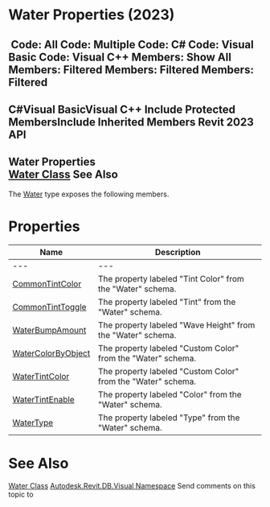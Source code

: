 # Water Properties (2023)

﻿
 Code: All Code: Multiple Code: C# Code: Visual Basic Code: Visual C++  Members: Show All Members: Filtered Members: Filtered Members: Filtered   
---  
C#Visual BasicVisual C++
Include Protected MembersInclude Inherited Members
Revit 2023 API  
---  
Water Properties  
[Water Class](4effcb07-3353-7d1e-1976-b43dbc1f4067.md "Water Class") See Also  
---  
The [Water](4effcb07-3353-7d1e-1976-b43dbc1f4067.md "Water Class") type exposes the following members.
# Properties
| Name | Description |
| --- | --- |
| --- | --- | --- |
| [CommonTintColor](2c02d408-0a03-f970-c905-d8f662396a67.md "CommonTintColor Property") | The property labeled "Tint Color" from the "Water" schema. |
| [CommonTintToggle](f9c1ffcc-34ff-4d85-3c6c-79c02f3f9d8d.md "CommonTintToggle Property") | The property labeled "Tint" from the "Water" schema. |
| [WaterBumpAmount](4515aa55-c132-36fc-9de9-73ae31f5eefa.md "WaterBumpAmount Property") | The property labeled "Wave Height" from the "Water" schema. |
| [WaterColorByObject](8152216e-a83d-dd77-2df5-55a78c4b9369.md "WaterColorByObject Property") | The property labeled "Custom Color" from the "Water" schema. |
| [WaterTintColor](6c4f496f-6007-40be-2f67-558ad22d79d9.md "WaterTintColor Property") | The property labeled "Custom Color" from the "Water" schema. |
| [WaterTintEnable](2989d221-1b73-770f-a30b-633cbb242364.md "WaterTintEnable Property") | The property labeled "Color" from the "Water" schema. |
| [WaterType](537db636-429d-4132-cede-f8e496fe7bd1.md "WaterType Property") | The property labeled "Type" from the "Water" schema. |

# See Also
[Water Class](4effcb07-3353-7d1e-1976-b43dbc1f4067.md "Water Class")
[Autodesk.Revit.DB.Visual Namespace](f5a10581-6ac2-be19-0e32-f87d05bc8b83.md "Autodesk.Revit.DB.Visual Namespace")
Send comments on this topic to 